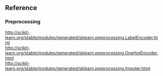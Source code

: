 

## Reference

### Preprocessing
<http://scikit-learn.org/stable/modules/generated/sklearn.preprocessing.LabelEncoder.html>  
<http://scikit-learn.org/stable/modules/generated/sklearn.preprocessing.OneHotEncoder.html>  
<http://scikit-learn.org/stable/modules/generated/sklearn.preprocessing.Imputer.html>  
